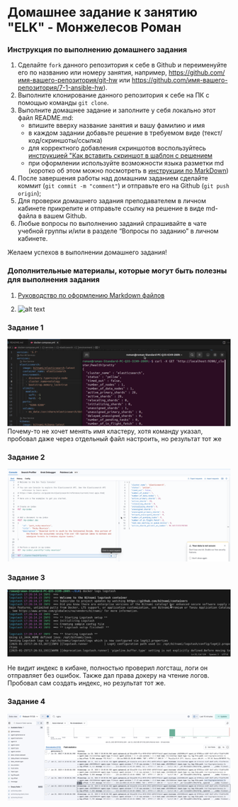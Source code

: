 # Домашнее задание к занятию "ELK" - Монжелесов Роман

### Инструкция по выполнению домашнего задания

   1. Сделайте `fork` данного репозитория к себе в Github и переименуйте его по названию или номеру занятия, например, https://github.com/имя-вашего-репозитория/git-hw или  https://github.com/имя-вашего-репозитория/7-1-ansible-hw).
   2. Выполните клонирование данного репозитория к себе на ПК с помощью команды `git clone`.
   3. Выполните домашнее задание и заполните у себя локально этот файл README.md:
      - впишите вверху название занятия и вашу фамилию и имя
      - в каждом задании добавьте решение в требуемом виде (текст/код/скриншоты/ссылка)
      - для корректного добавления скриншотов воспользуйтесь [инструкцией "Как вставить скриншот в шаблон с решением](https://github.com/netology-code/sys-pattern-homework/blob/main/screen-instruction.md)
      - при оформлении используйте возможности языка разметки md (коротко об этом можно посмотреть в [инструкции  по MarkDown](https://github.com/netology-code/sys-pattern-homework/blob/main/md-instruction.md))
   4. После завершения работы над домашним заданием сделайте коммит (`git commit -m "comment"`) и отправьте его на Github (`git push origin`);
   5. Для проверки домашнего задания преподавателем в личном кабинете прикрепите и отправьте ссылку на решение в виде md-файла в вашем Github.
   6. Любые вопросы по выполнению заданий спрашивайте в чате учебной группы и/или в разделе “Вопросы по заданию” в личном кабинете.
   
Желаем успехов в выполнении домашнего задания!
   
### Дополнительные материалы, которые могут быть полезны для выполнения задания

1. [Руководство по оформлению Markdown файлов](https://gist.github.com/Jekins/2bf2d0638163f1294637#Code)

2. ![alt text]()

### Задание 1

![alt text](https://github.com/monzhelesov/git-hw/blob/main/Снимок%20экрана%202025-01-24%20в%2001.09.01.png)
Почему-то не хочет менять имя кластеру, хотя команду указал, пробовал даже через отдельный файл настроить, но результат тот же

### Задание 2

![alt text](https://github.com/monzhelesov/git-hw/blob/main/Снимок%20экрана%202025-01-24%20в%2001.10.34.png)

### Задание 3

![alt text](https://github.com/monzhelesov/git-hw/blob/main/Снимок%20экрана%202025-01-25%20в%2020.55.36.png)

Не видит индекс в кибане, полностью проверил логсташ, логи он отправляет без ошибок. Также дал права докеру на чтение логов. Пробовал сам создать индекс, но результат тот же.

### Задание 4

![alt text](https://github.com/monzhelesov/git-hw/blob/main/Снимок%20экрана%202025-01-25%20в%2020.15.02.png)